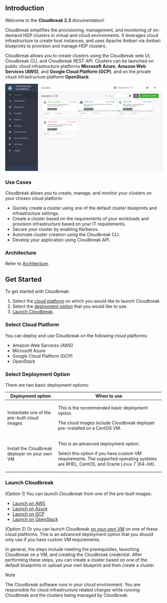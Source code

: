 ## Introduction

Welcome to the **Cloudbreak 2.3** documentation!

Cloudbreak simplifies the provisioning, management, and monitoring of on-demand HDP clusters in virtual and cloud environments. It leverages cloud infrastructure to create host instances, and uses Apache Ambari via Ambari blueprints to provision and manage HDP clusters. 

Cloudbreak allows you to create clusters using the Cloudbreak web UI, Cloudbreak CLI, and Cloudbreak REST API. Clusters can be launched on public cloud infrastructure platforms **Microsoft Azure**, **Amazon Web Services (AWS)**, and **Google Cloud Platform (GCP)**, and on the private cloud infrastructure platform **OpenStack**.

<a href="./images/cb-ui3.png" target="_blank" title="click to enlarge"><img src="./images/cb-ui3.png" width="650" title="Cloudbreak web UI"></a>   


### Use Cases

Cloudbreak allows you to create, manage, and monitor your clusters on your chosen cloud platform:

* Quickly create a cluster using one of the default cluster blueprints and infrastructure settings.  
* Create a cluster based on the requirements of your workloads and provision infrastructure based on your IT requirements.
* Secure your cluster by enabling Kerberos.
* Automate cluster creation using the Cloudbreak CLI. 
* Develop your application using Cloudbreak API.


### Architecture

Refer to [Architecture](architecture.md).


## Get Started

To get started with Cloudbreak:

1. Select the [cloud platform](#select-cloud-platform) on which you would like to launch Cloudbreak.   
1. Select the [deployment option](#select-deployment-option) that you would like to use. 
1. [Launch Cloudbreak](#launch-cloudbreak). 


### Select Cloud Platform 

You can deploy and use Cloudbreak on the following cloud platforms:

* Amazon Web Services (AWS)
* Microsoft Azure
* Google Cloud Platform (GCP)
* OpenStack


### Select Deployment Option

There are two basic deployment options:

| Deployment option | When to use |
|---|---|
| Instantiate one of the pre-built cloud images | <p>This is the recommended basic deployment option.</p><p> The cloud images include Cloudbreak deployer pre-installed on a CentOS VM.</p>  |
| Install the Cloudbreak deployer on your own VM | <p>This is an advanced deployment option.</p> <p>Select this option if you have custom VM requirements. The supported operating systems are RHEL, CentOS, and Oracle Linux 7 (64-bit).</p> |


### Launch Cloudbreak 

(Option 1) You can launch Cloudbreak from one of the pre-built images:  

* [Launch on AWS](aws-launch.md)  
* [Launch on Azure](azure-launch.md)  
* [Launch on GCP](gcp-launch.md)   
* [Launch on OpenStack](os-launch.md)    
     
(Option 2) Or you can launch Cloudbreak [on your own VM](vm-launch.md) on one of these cloud platforms. This is an advanced deployment option that you should only use if you have custom VM requirements. 

In general, the steps include meeting the prerequisites, launching Cloudbreak on a VM, and creating the Cloudbreak credential. After performing these steps, you can create a cluster based on one of the default blueprints or upload your own blueprint and then create a cluster. 


<div class="note">
    <p class="first admonition-title">Note</p>
    <p class="last">The Cloudbreak software runs in your cloud environment. You are responsible for cloud infrastructure related charges while running Cloudbreak and the clusters being managed by Cloudbreak.</p>
</div>



